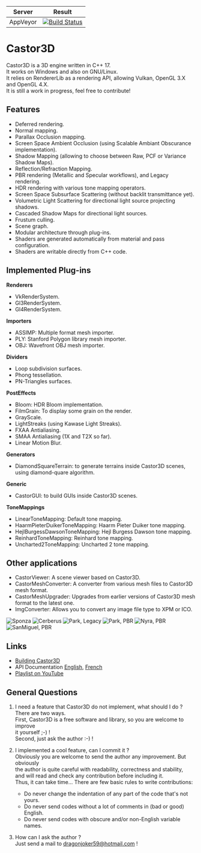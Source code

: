 |         Server     | Result |
|:------------------:|--------|
| AppVeyor           | [![Build Status](https://ci.appveyor.com/api/projects/status/github/DragonJoker/castor3d?branch=development&svg=true)](https://ci.appveyor.com/project/DragonJoker/castor3d) |


Castor3D
========

Castor3D is a 3D engine written in C++ 17.  
It works on Windows and also on GNU/Linux.  
It relies on RendererLib as a rendering API, allowing Vulkan, OpenGL 3.X and OpenGL 4.X.  
It is still a work in progress, feel free to contribute!  

Features
--------

- Deferred rendering.
- Normal mapping.
- Parallax Occlusion mapping.
- Screen Space Ambient Occlusion (using Scalable Ambiant Obscurance implementation).
- Shadow Mapping (allowing to choose between Raw, PCF or Variance Shadow Maps).
- Reflection/Refraction Mapping.
- PBR rendering (Metallic and Specular workflows), and Legacy rendering.
- HDR rendering with various tone mapping operators.
- Screen Space Subsurface Scattering (without backlit transmittance yet).
- Volumetric Light Scattering for directional light source projecting shadows.
- Cascaded Shadow Maps for directional light sources.
- Frustum culling.
- Scene graph.
- Modular architecture through plug-ins.
- Shaders are generated automatically from material and pass configuration.
- Shaders are writable directly from C++ code.

Implemented Plug-ins
--------------------

**Renderers**
- VkRenderSystem.
- Gl3RenderSystem.
- Gl4RenderSystem.

**Importers**
- ASSIMP: Multiple format mesh importer.
- PLY: Stanford Polygon library mesh importer.
- OBJ: Wavefront OBJ mesh importer.

**Dividers**
- Loop subdivision surfaces.
- Phong tessellation.
- PN-Triangles surfaces.

**PostEffects**
- Bloom: HDR Bloom implementation.
- FilmGrain: To display some grain on the render.
- GrayScale.
- LightStreaks (using Kawase Light Streaks).
- FXAA Antialiasing.
- SMAA Antialiasing (1X and T2X so far).
- Linear Motion Blur.

**Generators**
- DiamondSquareTerrain: to generate terrains inside Castor3D scenes, using diamond-quare algorithm.

**Generic**
- CastorGUI: to build GUIs inside Castor3D scenes.

**ToneMappings**
- LinearToneMapping: Default tone mapping.
- HaarmPieterDuikerToneMapping: Haarm Pieter Duiker tone mapping.
- HejlBurgessDawsonToneMapping: Hejl Burgess Dawson tone mapping.
- ReinhardToneMapping: Reinhard tone mapping.
- Uncharted2ToneMapping: Uncharted 2 tone mapping.

Other applications
------------------
- CastorViewer: A scene viewer based on Castor3D.
- CastorMeshConverter: A converter from various mesh files to Castor3D mesh format.
- CastorMeshUpgrader: Upgrades from earlier versions of Castor3D mesh format to the latest one.
- ImgConverter: Allows you to convert any image file type to XPM or ICO.


![Sponza](http://dragonjoker.github.com/Castor3D/img/Sponza-PBR-Bloom-Small.png)
![Cerberus](http://dragonjoker.github.com/Castor3D/img/Cerberus-PBR-Small.png)
![Park, Legacy](http://dragonjoker.github.com/Castor3D/img/Park-Legacy-Small.png)
![Park, PBR](http://dragonjoker.github.com/Castor3D/img/Park-PBR-Small.png)
![Nyra, PBR](http://dragonjoker.github.com/Castor3D/img/Nyra-PBR-MR-Small.png)
![SanMiguel, PBR](http://dragonjoker.github.com/Castor3D/img/SanMiguel-PBR-SG-Small.png)

Links
-----

- [Building Castor3D](http://dragonjoker.github.com/Castor3D/pages/build)
- API Documentation [English](http://dragonjoker.github.com/Castor3D/doc/Castor3D/English), [French](http://dragonjoker.github.com/Castor3D/doc/Castor3D/French)
- [Playlist on YouTube](https://www.youtube.com/playlist?list=PLKA1SVXuAbMNaFbSJyAN_4yD2bzNlgES3)

General Questions
-----------------

1. I need a feature that Castor3D do not implement, what should I do ?  
    There are two ways.  
    First, Castor3D is a free software and library, so you are welcome to improve  
    it yourself ;-) !  
    Second, just ask the author :-) !  

2. I implemented a cool feature, can I commit it ?  
    Obviously you are welcome to send the author any improvement. But obviously  
    the author is quite careful with readability, correctness and stability,  
    and will read and check any contribution before including it.  
    Thus, it can take time... There are few basic rules to write contributions:  
    - Do never change the indentation of any part of the code that's not yours.  
    - Do never send codes without a lot of comments in (bad or good) English.  
    - Do never send codes with obscure and/or non-English variable names.  

3. How can I ask the author ?  
    Just send a mail to <dragonjoker59@hotmail.com> !
